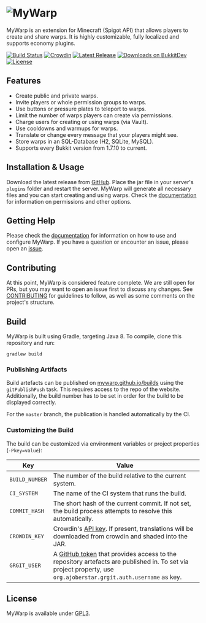 <h1><picture>
  <source media="(prefers-color-scheme: dark)" srcset="https://raw.githubusercontent.com/wiki/MyWarp/MyWarp/images/logo_darkmode.png">
  <img alt="MyWarp" src="https://raw.githubusercontent.com/wiki/MyWarp/MyWarp/images/logo_default.png">
</picture></h1>

MyWarp is an extension for Minecraft (Spigot API) that allows players to create and share warps. It is highly
customizable,
fully localized and supports economy plugins.

[![Build Status](https://img.shields.io/github/actions/workflow/status/MyWarp/MyWarp/build.yml?branch=master)](https://github.com/MyWarp/MyWarp/actions)
[![Crowdin](https://d322cqt584bo4o.cloudfront.net/mywarp/localized.svg)](https://crowdin.com/project/mywarp)
[![Latest Release](https://img.shields.io/github/v/release/MyWarp/MyWarp)](https://github.com/MyWarp/MyWarp/releases)
[![Downloads on BukkitDev](https://img.shields.io/badge/dynamic/json?label=downloads&query=downloads.total&url=https%3A%2F%2Fapi.cfwidget.com%2F33546)](https://dev.bukkit.org/projects/mywarp)
[![License](https://img.shields.io/github/license/MyWarp/MyWarp)](LICENSE.txt)

## Features

* Create public and private warps.
* Invite players or whole permission groups to warps.
* Use buttons or pressure plates to teleport to warps.
* Limit the number of warps players can create via permissions.
* Charge users for creating or using warps (via Vault).
* Use cooldowns and warmups for warps.
* Translate or change every message that your players might see.
* Store warps in an SQL-Database (H2, SQLite, MySQL).
* Supports every Bukkit version from 1.7.10 to current.

## Installation & Usage

Download the latest release from [GitHub](https://github.com/MyWarp/MyWarp/releases). Place the jar file in your
server's `plugins` folder and restart the server. MyWarp will generate all necessary files and you can start creating
and using warps. Check the [documentation](https://github.com/MyWarp/MyWarp/wiki) for information on permissions and
other options.

## Getting Help

Please check the [documentation](https://github.com/MyWarp/MyWarp/wiki) for information on how to use and configure
MyWarp. If you have a question or encounter an issue, please open an [issue](https://github.com/MyWarp/MyWarp/issues).

## Contributing

At this point, MyWarp is considered feature complete. We are still open for PRs, but you may want to open an issue
first to discuss any changes. See [CONTRIBUTING](CONTRIBUTING.md) for guidelines to follow, as well as some
comments on the project's structure.

## Build

MyWarp is built using Gradle, targeting Java 8. To compile, clone this repository and run:

    gradlew build

### Publishing Artifacts

Build artefacts can be published on [mywarp.github.io/builds](https://mywarp.github.io/builds/) using the
`gitPublishPush` task. This requires access to the repo of the website. Additionally, the build number has to be set in
order for the build to be displayed correctly.

For the `master` branch, the publication is handled automatically by the CI.

### Customizing the Build

The build can be customized via environment variables or project properties (`-Pkey=value`):

|Key|Value|
|---|-----|
|`BUILD_NUMBER`|The number of the build relative to the current system.|
|`CI_SYSTEM`|The name of the CI system that runs the build.|
|`COMMIT_HASH`|The short hash of the current commit. If not set, the build process attempts to resolve this automatically.|
|`CROWDIN_KEY`|Crowdin's [API key](https://support.crowdin.com/api/api-integration-setup/). If present, translations will be downloaded from crowdin and shaded into the JAR.|
|`GRGIT_USER`|A [GitHub token](https://help.github.com/en/articles/creating-a-personal-access-token-for-the-command-line#creating-a-token) that provides access to the repository artefacts are published in. To set via project property, use `org.ajoberstar.grgit.auth.username` as key.|

## License

MyWarp is available under [GPL3](LICENSE.txt).
